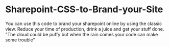 # Sharepoint-CSS-to-Brand-your-Site
You can use this code to brand your sharepoint online  by using the classic view. Reduce your time of production, drink a juice and get your stuff done. "The cloud could be puffy but when the rain comes your code can make some trouble"
